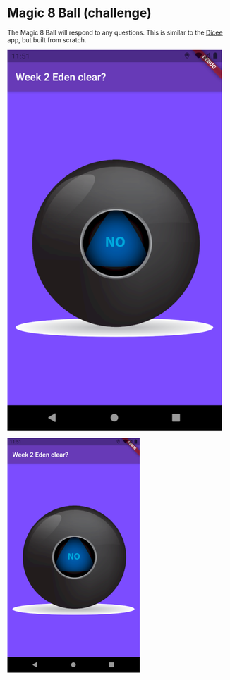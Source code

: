 # Magic 8 Ball (challenge) 

The Magic 8 Ball will respond to any questions. This is similar to the [Dicee](/dicee) app, but built from scratch. 

![Magic 8 Ball Screenshot](/resources/magic8ball.png)

<img src="/resources/magic8ball.png" alt="Magic 8 Ball Screenshot" width="300"/>
